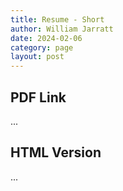 ```yaml
---
title: Resume - Short
author: William Jarratt
date: 2024-02-06
category: page
layout: post
---
```


## PDF Link
...

## HTML Version
...
